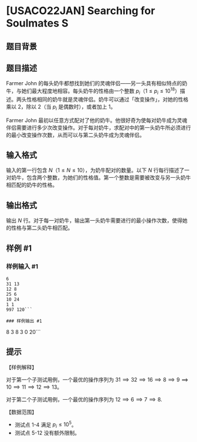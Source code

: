 # [USACO22JAN] Searching for Soulmates S

## 题目背景



## 题目描述

Farmer John 的每头奶牛都想找到她们的灵魂伴侣——另一头具有相似特点的奶牛，与她们最大程度地相容。每头奶牛的性格由一个整数 $p_i$（$1 \leq p_i \leq 10^{18}$）描述。两头性格相同的奶牛就是灵魂伴侣。奶牛可以通过「改变操作」，对她的性格乘以 $2$，除以 $2$（当 $p_i$ 是偶数时），或者加上 $1$。

Farmer John 最初以任意方式配对了他的奶牛。他很好奇为使每对奶牛成为灵魂伴侣需要进行多少次改变操作。对于每对奶牛，求配对中的第一头奶牛所必须进行的最小改变操作次数，从而可以与第二头奶牛成为灵魂伴侣。

## 输入格式

输入的第一行包含 $N$（$1\le N\le 10$），为奶牛配对的数量。以下 $N$ 行每行描述了一对奶牛，包含两个整数，为她们的性格值。第一个整数是需要被改变与另一头奶牛相匹配的奶牛的性格。

## 输出格式

输出 $N$ 行。对于每一对奶牛，输出第一头奶牛需要进行的最小操作次数，使得她的性格与第二头奶牛相匹配。

## 样例 #1

### 样例输入 #1
```
6
31 13
12 8
25 6
10 24
1 1
997 120```

### 样例输出 #1

```
8
3
8
3
0
20```

## 提示

【样例解释】

对于第一个子测试用例，一个最优的操作序列为 $31 \implies 32 \implies 16 \implies 8 \implies 9 \implies 10 \implies 11 \implies 12 \implies 13$。

对于第二个子测试用例，一个最优的操作序列为 $12 \implies 6 \implies 7 \implies 8$.

【数据范围】

- 测试点 1-4 满足 $p_i \le 10^5$。
- 测试点 5-12 没有额外限制。


